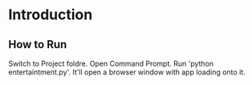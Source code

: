 # Introduction

## How to Run
Switch to Project foldre. Open Command Prompt. Run 'python entertaintment.py'. It'll open a browser window with app loading onto it.